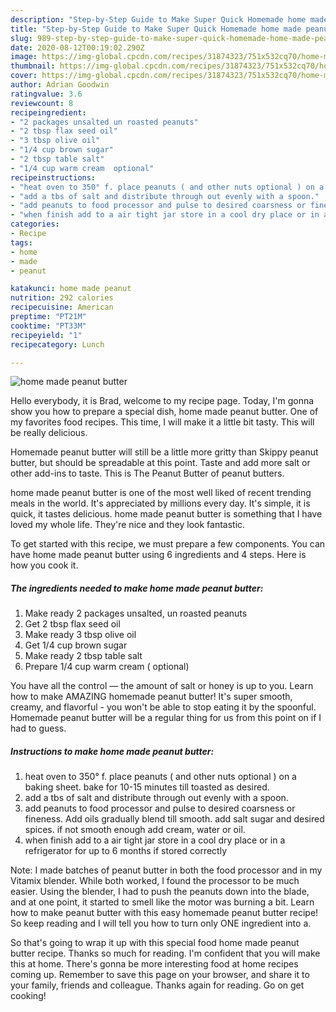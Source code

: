 ```yaml
---
description: "Step-by-Step Guide to Make Super Quick Homemade home made peanut butter"
title: "Step-by-Step Guide to Make Super Quick Homemade home made peanut butter"
slug: 989-step-by-step-guide-to-make-super-quick-homemade-home-made-peanut-butter
date: 2020-08-12T00:19:02.290Z
image: https://img-global.cpcdn.com/recipes/31874323/751x532cq70/home-made-peanut-butter-recipe-main-photo.jpg
thumbnail: https://img-global.cpcdn.com/recipes/31874323/751x532cq70/home-made-peanut-butter-recipe-main-photo.jpg
cover: https://img-global.cpcdn.com/recipes/31874323/751x532cq70/home-made-peanut-butter-recipe-main-photo.jpg
author: Adrian Goodwin
ratingvalue: 3.6
reviewcount: 8
recipeingredient:
- "2 packages unsalted un roasted peanuts"
- "2 tbsp flax seed oil"
- "3 tbsp olive oil"
- "1/4 cup brown sugar"
- "2 tbsp table salt"
- "1/4 cup warm cream  optional"
recipeinstructions:
- "heat oven to 350° f. place peanuts ( and other nuts optional ) on a baking sheet. bake for 10-15 minutes till toasted as desired."
- "add a tbs of salt and distribute through out evenly with a spoon."
- "add peanuts to food processor and pulse to desired coarsness or fineness. Add oils gradually blend till smooth.  add salt sugar and desired spices. if not smooth enough add cream, water or oil."
- "when finish add to a air tight jar store in a cool dry place or in a refrigerator for up to 6 months if stored correctly"
categories:
- Recipe
tags:
- home
- made
- peanut

katakunci: home made peanut 
nutrition: 292 calories
recipecuisine: American
preptime: "PT21M"
cooktime: "PT33M"
recipeyield: "1"
recipecategory: Lunch

---
```



![home made peanut butter](https://img-global.cpcdn.com/recipes/31874323/751x532cq70/home-made-peanut-butter-recipe-main-photo.jpg)

Hello everybody, it is Brad, welcome to my recipe page. Today, I'm gonna show you how to prepare a special dish, home made peanut butter. One of my favorites food recipes. This time, I will make it a little bit tasty. This will be really delicious.

Homemade peanut butter will still be a little more gritty than Skippy peanut butter, but should be spreadable at this point. Taste and add more salt or other add-ins to taste. This is The Peanut Butter of peanut butters.

home made peanut butter is one of the most well liked of recent trending meals in the world. It's appreciated by millions every day. It's simple, it is quick, it tastes delicious. home made peanut butter is something that I have loved my whole life. They're nice and they look fantastic.


To get started with this recipe, we must prepare a few components. You can have home made peanut butter using 6 ingredients and 4 steps. Here is how you cook it.

<!--inarticleads1-->

##### The ingredients needed to make home made peanut butter:

1. Make ready 2 packages unsalted, un roasted peanuts
1. Get 2 tbsp flax seed oil
1. Make ready 3 tbsp olive oil
1. Get 1/4 cup brown sugar
1. Make ready 2 tbsp table salt
1. Prepare 1/4 cup warm cream ( optional)


You have all the control — the amount of salt or honey is up to you. Learn how to make AMAZING homemade peanut butter! It&#39;s super smooth, creamy, and flavorful - you won&#39;t be able to stop eating it by the spoonful. Homemade peanut butter will be a regular thing for us from this point on if I had to guess. 

<!--inarticleads2-->

##### Instructions to make home made peanut butter:

1. heat oven to 350° f. place peanuts ( and other nuts optional ) on a baking sheet. bake for 10-15 minutes till toasted as desired.
1. add a tbs of salt and distribute through out evenly with a spoon.
1. add peanuts to food processor and pulse to desired coarsness or fineness. Add oils gradually blend till smooth.  add salt sugar and desired spices. if not smooth enough add cream, water or oil.
1. when finish add to a air tight jar store in a cool dry place or in a refrigerator for up to 6 months if stored correctly


Note: I made batches of peanut butter in both the food processor and in my Vitamix blender. While both worked, I found the processor to be much easier. Using the blender, I had to push the peanuts down into the blade, and at one point, it started to smell like the motor was burning a bit. Learn how to make peanut butter with this easy homemade peanut butter recipe! So keep reading and I will tell you how to turn only ONE ingredient into a. 

So that's going to wrap it up with this special food home made peanut butter recipe. Thanks so much for reading. I'm confident that you will make this at home. There's gonna be more interesting food at home recipes coming up. Remember to save this page on your browser, and share it to your family, friends and colleague. Thanks again for reading. Go on get cooking!
